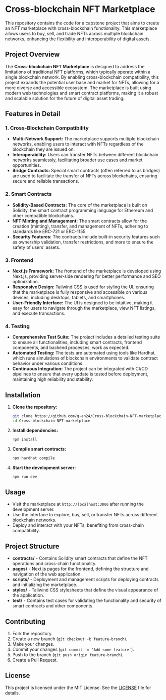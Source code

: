 # Cross-blockchain NFT Marketplace

This repository contains the code for a capstone project that aims to create an NFT marketplace with cross-blockchain functionality. This marketplace allows users to buy, sell, and trade NFTs across multiple blockchain networks, enhancing the flexibility and interoperability of digital assets.

## Project Overview

The **Cross-blockchain NFT Marketplace** is designed to address the limitations of traditional NFT platforms, which typically operate within a single blockchain network. By enabling cross-blockchain compatibility, this project expands the potential user base and market for NFTs, allowing for a more diverse and accessible ecosystem. The marketplace is built using modern web technologies and smart contract platforms, making it a robust and scalable solution for the future of digital asset trading.

## Features in Detail

### 1. Cross-Blockchain Compatibility
- **Multi-Network Support:** The marketplace supports multiple blockchain networks, enabling users to interact with NFTs regardless of the blockchain they are issued on.
- **Interoperability:** Users can transfer NFTs between different blockchain networks seamlessly, facilitating broader use cases and market opportunities.
- **Bridge Contracts:** Special smart contracts (often referred to as bridges) are used to facilitate the transfer of NFTs across blockchains, ensuring secure and reliable transactions.

### 2. Smart Contracts
- **Solidity-Based Contracts:** The core of the marketplace is built on Solidity, the smart contract programming language for Ethereum and other compatible blockchains.
- **NFT Minting and Management:** The smart contracts allow for the creation (minting), transfer, and management of NFTs, adhering to standards like ERC-721 or ERC-1155.
- **Security Features:** The contracts include built-in security features such as ownership validation, transfer restrictions, and more to ensure the safety of users' assets.

### 3. Frontend
- **Next.js Framework:** The frontend of the marketplace is developed using Next.js, providing server-side rendering for better performance and SEO optimization.
- **Responsive Design:** Tailwind CSS is used for styling the UI, ensuring that the marketplace is fully responsive and accessible on various devices, including desktops, tablets, and smartphones.
- **User-Friendly Interface:** The UI is designed to be intuitive, making it easy for users to navigate through the marketplace, view NFT listings, and execute transactions.

### 4. Testing
- **Comprehensive Test Suite:** The project includes a detailed testing suite to ensure all functionalities, including smart contracts, frontend components, and backend processes, work as expected.
- **Automated Testing:** The tests are automated using tools like Hardhat, which runs simulations of blockchain environments to validate contract behavior under various conditions.
- **Continuous Integration:** The project can be integrated with CI/CD pipelines to ensure that every update is tested before deployment, maintaining high reliability and stability.

## Installation

1. **Clone the repository:**
    ```bash
    git clone https://github.com/g-an24/Cross-blockchain-NFT-marketplace.git
    cd Cross-blockchain-NFT-marketplace
    ```

2. **Install dependencies:**
    ```bash
    npm install
    ```

3. **Compile smart contracts:**
    ```bash
    npx hardhat compile
    ```

4. **Start the development server:**
    ```bash
    npm run dev
    ```

## Usage

- Visit the marketplace at `http://localhost:3000` after running the development server.
- Use the interface to explore, buy, sell, or transfer NFTs across different blockchain networks.
- Deploy and interact with your NFTs, benefiting from cross-chain compatibility.

## Project Structure

- **contracts/** - Contains Solidity smart contracts that define the NFT operations and cross-chain functionality.
- **pages/** - Next.js pages for the frontend, defining the structure and navigation of the web application.
- **scripts/** - Deployment and management scripts for deploying contracts and initializing the marketplace.
- **styles/** - Tailwind CSS stylesheets that define the visual appearance of the application.
- **test/** - Contains test cases for validating the functionality and security of smart contracts and other components.

## Contributing

1. Fork the repository.
2. Create a new branch (`git checkout -b feature-branch`).
3. Make your changes.
4. Commit your changes (`git commit -m 'Add some feature'`).
5. Push to the branch (`git push origin feature-branch`).
6. Create a Pull Request.

## License

This project is licensed under the MIT License. See the [LICENSE](./LICENSE) file for details.
